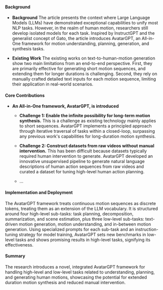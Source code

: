 #### Background
- **Background**
    The article presents the context where Large Language Models (LLMs) have demonstrated exceptional capabilities to unify most NLP tasks. However, in the realm of human motion, researchers still develop isolated models for each task. Inspired by InstructGPT and the generalist concept of Gato, the article introduces AvatarGPT, an All-in-One framework for motion understanding, planning, generation, and synthesis tasks.

- **Existing Work**
    The existing works on text-to-human-motion generation show two main limitations from an end-to-end perspective. First, they are primarily effective for generating short motion sequences, and extending them for longer durations is challenging. Second, they rely on manually crafted detailed text inputs for each motion sequence, limiting their application in real-world scenarios.

#### Core Contributions
  - **An All-in-One framework, AvatarGPT, is introduced**
    - **Challenge 1: Enable the infinite possibility for long-term motion synthesis.**
        This is a challenge as existing technology mainly applies to short sequences. AvatarGPT implements a principled approach through iterative traversal of tasks within a closed-loop, surpassing any previous work's capabilities for long-duration motion synthesis.

    - **Challenge 2: Construct datasets from raw videos without manual intervention.**
        This has been difficult because datasets typically required human intervention to generate. AvatarGPT developed an innovative unsupervised pipeline to generate natural language descriptions of human action sequences from raw videos and curated a dataset for tuning high-level human action planning.

    - ...

#### Implementation and Deployment
The AvatarGPT framework treats continuous motion sequences as discrete tokens, treating them as an extension of the LLM vocabulary. It is structured around four high-level sub-tasks: task planning, decomposition, summarization, and scene estimation, plus three low-level sub-tasks: text-driven motion generation, motion understanding, and in-between motion generation. Using specialized prompts for each sub-task and an instruction-tuning strategy for model training, AvatarGPT sets new benchmarks in low-level tasks and shows promising results in high-level tasks, signifying its effectiveness.

#### Summary
The research introduces a novel, integrated AvatarGPT framework for handling high-level and low-level tasks related to understanding, planning, and generating human motions, showcasing the potential for extended duration motion synthesis and reduced manual intervention.